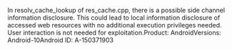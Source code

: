 In resolv_cache_lookup of res_cache.cpp, there is a possible side channel information disclosure. This could lead to local information disclosure of accessed web resources with no additional execution privileges needed. User interaction is not needed for exploitation.Product: AndroidVersions: Android-10Android ID: A-150371903